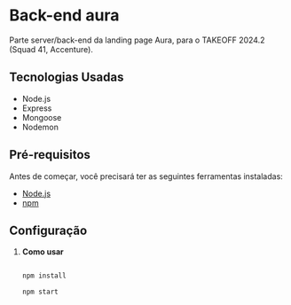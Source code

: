 # Back-end aura

Parte server/back-end da landing page Aura, para o TAKEOFF 2024.2 (Squad 41, Accenture).

## Tecnologias Usadas

- Node.js
- Express
- Mongoose
- Nodemon

## Pré-requisitos

Antes de começar, você precisará ter as seguintes ferramentas instaladas:

- [Node.js](https://nodejs.org/)
- [npm](https://www.npmjs.com/get-npm)

## Configuração

1. **Como usar**

   ```bash
   
   npm install

   npm start
